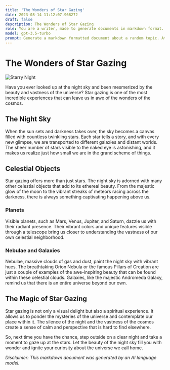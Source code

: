 ```yaml
---
title: 'The Wonders of Star Gazing'
date: 2023-08-14 11:12:07.968272
draft: false
description: The Wonders of Star Gazing
role: You are a writer, made to generate documents in markdown format. It is very important that all of the documents you generate are in valid markdown format.
model: gpt-3.5-turbo
prompt: Generate a markdown formatted document about a random topic. At the bottom, include a disclaimer explaining that the document was generated by you. The first line of the document should be the title. Make sure that the entire document is in proper markdown format, using a mix of various tags to make the document visually appealing.
---
```


# The Wonders of Star Gazing

![Starry Night](https://example.com/starry-night.jpg "Starry Night")

Have you ever looked up at the night sky and been mesmerized by the beauty and vastness of the universe? Star gazing is one of the most incredible experiences that can leave us in awe of the wonders of the cosmos.

## The Night Sky

When the sun sets and darkness takes over, the sky becomes a canvas filled with countless twinkling stars. Each star tells a story, and with every new glimpse, we are transported to different galaxies and distant worlds. The sheer number of stars visible to the naked eye is astonishing, and it makes us realize just how small we are in the grand scheme of things.

## Celestial Objects

Star gazing offers more than just stars. The night sky is adorned with many other celestial objects that add to its ethereal beauty. From the majestic glow of the moon to the vibrant streaks of meteors racing across the darkness, there is always something captivating happening above us.

### Planets

Visible planets, such as Mars, Venus, Jupiter, and Saturn, dazzle us with their radiant presence. Their vibrant colors and unique features visible through a telescope bring us closer to understanding the vastness of our own celestial neighborhood.

### Nebulae and Galaxies

Nebulae, massive clouds of gas and dust, paint the night sky with vibrant hues. The breathtaking Orion Nebula or the famous Pillars of Creation are just a couple of examples of the awe-inspiring beauty that can be found within these celestial clouds. Galaxies, like the majestic Andromeda Galaxy, remind us that there is an entire universe beyond our own.

## The Magic of Star Gazing

Star gazing is not only a visual delight but also a spiritual experience. It allows us to ponder the mysteries of the universe and contemplate our place within it. The silence of the night and the vastness of the cosmos create a sense of calm and perspective that is hard to find elsewhere.

So, next time you have the chance, step outside on a clear night and take a moment to gaze up at the stars. Let the beauty of the night sky fill you with wonder and ignite your curiosity about the universe we call home.

*Disclaimer: This markdown document was generated by an AI language model.*